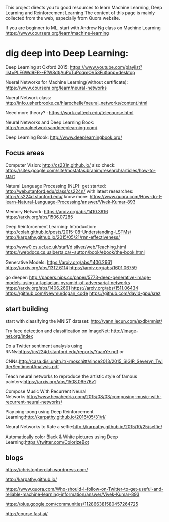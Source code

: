 This project directs you to good resources to learn Machine Learning, Deep Learning and Reinforcement Learning.The content of this page is mainly collected from the web, especially from Quora website.

If you are beginner to ML, start with Andrew Ng class on Machine Learning https://www.coursera.org/learn/machine-learning

# dig deep into Deep Learning:

Deep Learning at Oxford 2015: https://www.youtube.com/playlist?list=PLE6Wd9FR--EfW8dtjAuPoTuPcqmOV53Fu&app=desktop

Nueral Networks for Machine Learning(without certificate): https://www.coursera.org/learn/neural-networks

Nueral Network class: http://info.usherbrooke.ca/hlarochelle/neural_networks/content.html

Need more theory? : https://work.caltech.edu/telecourse.html

Neural Networks and Deep Learning Book: http://neuralnetworksanddeeplearning.com/

Deep Learning Book: http://www.deeplearningbook.org/

## Focus areas

Computer Vision: http://cs231n.github.io/
also check: https://sites.google.com/site/mostafasibrahim/research/articles/how-to-start

Natural Language Processing (NLP): 
get started: http://web.stanford.edu/class/cs224n/
with latest researches: http://cs224d.stanford.edu/
know more: https://www.quora.com/How-do-I-learn-Natural-Language-Processing/answer/Vivek-Kumar-893

Memory Network:
https://arxiv.org/abs/1410.3916
https://arxiv.org/abs/1506.07285

Deep Reinforcement Learning:
Introduction: http://colah.github.io/posts/2015-08-Understanding-LSTMs/
http://karpathy.github.io/2015/05/21/rnn-effectiveness/

http://www0.cs.ucl.ac.uk/staff/d.silver/web/Teaching.html
https://webdocs.cs.ualberta.ca/~sutton/book/ebook/the-book.html

Generative Models:
https://arxiv.org/abs/1406.2661
https://arxiv.org/abs/1312.6114
https://arxiv.org/abs/1601.06759

go deeper:
http://papers.nips.cc/paper/5773-deep-generative-image-models-using-a-laplacian-pyramid-of-adversarial-networks
https://arxiv.org/abs/1406.2661
https://arxiv.org/abs/1511.06434
https://github.com/Newmu/dcgan_code
https://github.com/david-gpu/srez

## start building 

start with classifying the MNIST dataset: http://yann.lecun.com/exdb/mnist/

Try face detection and classification on ImageNet: http://image-net.org/index

Do a Twitter sentiment analysis using RNNs:https://cs224d.stanford.edu/reports/YuanYe.pdf or 

CNNs:http://casa.disi.unitn.it/~moschitt/since2013/2015_SIGIR_Severyn_TwitterSentimentAnalysis.pdf

Teach neural networks to reproduce the artistic style of famous painters:https://arxiv.org/abs/1508.06576v1

Compose Music With Recurrent Neural Networks:http://www.hexahedria.com/2015/08/03/composing-music-with-recurrent-neural-networks/

Play ping-pong using Deep Reinforcement Learning:http://karpathy.github.io/2016/05/31/rl/

Neural Networks to Rate a selfie:http://karpathy.github.io/2015/10/25/selfie/

Automatically color Black & White pictures using Deep Learning:https://twitter.com/ColorizeBot

## blogs
https://christopherolah.wordpress.com/

http://karpathy.github.io/

https://www.quora.com/Who-should-I-follow-on-Twitter-to-get-useful-and-reliable-machine-learning-information/answer/Vivek-Kumar-893

https://plus.google.com/communities/112866381580457264725

http://course.fast.ai/

